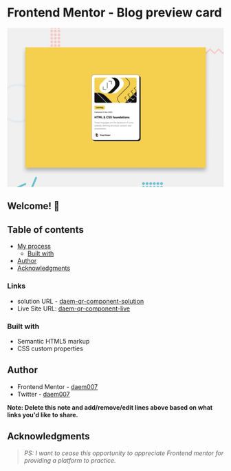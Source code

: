# Frontend Mentor - Blog preview card

![Design preview for the Blog preview card coding challenge](./design/desktop-preview.jpg)

## Welcome! 👋

## Table of contents
- [My process](#my-process)
  - [Built with](#built-with)
- [Author](#author)
- [Acknowledgments](#acknowledgments)


### Links

- solution URL - [daem-qr-component-solution](https://github.com/DAEM007/qr-code-component)
- Live Site URL: [daem-qr-component-live](https://qr-code-component-daem007.vercel.app/)

### Built with

- Semantic HTML5 markup
- CSS custom properties

## Author

- Frontend Mentor - [daem007](https://www.frontendmentor.io/profile/DAEM007)
- Twitter - [daem007](https://www.twitter.com/daem007)

**Note: Delete this note and add/remove/edit lines above based on what links you'd like to share.**

## Acknowledgments

> *PS: I want to cease this opportunity to appreciate Frontend mentor for providing a platform to practice.*
